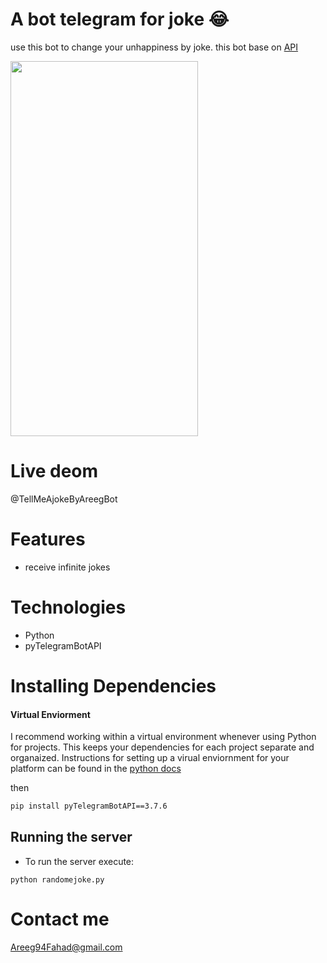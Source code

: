 # A bot telegram for joke 😂
use this bot to change your unhappiness by joke.
this bot base on [API](https://official-joke-api.appspot.com/random_joke)

<p>
 <img src="https://user-images.githubusercontent.com/30151596/117568677-591eb880-b0ca-11eb-8a3d-1072ea5e01ce.jpg" width="300" height="600" >
</p>

# Live deom
@TellMeAjokeByAreegBot

# Features
* receive infinite jokes

# Technologies
- Python 
- pyTelegramBotAPI

# Installing Dependencies

#### Virtual Enviorment 

I recommend working within a virtual environment whenever using Python for projects. This keeps your dependencies for each project separate and organaized. Instructions for setting up a virual enviornment for your platform can be found in the [python docs](https://packaging.python.org/guides/installing-using-pip-and-virtual-environments/)

then 

```bash
pip install pyTelegramBotAPI==3.7.6
```

## Running the server

- To run the server  execute:

```
python randomejoke.py
```

# Contact me 
Areeg94Fahad@gmail.com
